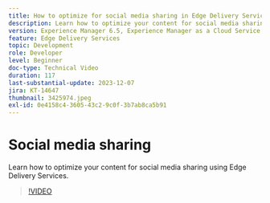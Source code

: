 ```yaml
---
title: How to optimize for social media sharing in Edge Delivery Services
description: Learn how to optimize your content for social media sharing using Edge Delivery Services.
version: Experience Manager 6.5, Experience Manager as a Cloud Service
feature: Edge Delivery Services
topic: Development
role: Developer
level: Beginner
doc-type: Technical Video
duration: 117
last-substantial-update: 2023-12-07
jira: KT-14647
thumbnail: 3425974.jpeg
exl-id: 0e4158c4-3605-43c2-9c0f-3b7ab8ca5b91
---
```

# Social media sharing

Learn how to optimize your content for social media sharing using Edge Delivery Services.

>[!VIDEO](https://video.tv.adobe.com/v/3425974/?learn=on)
